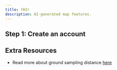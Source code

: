 ```yaml
---
title: fAIr
description: AI-generated map features.
---
```


## Step 1: Create an account

## Extra Resources

- Read more about ground sampling distance [here](https://test.org)
